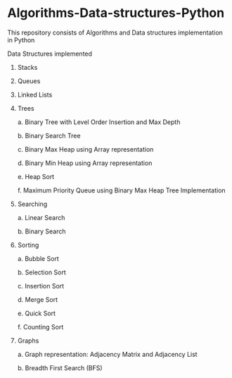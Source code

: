 # Algorithms-Data-structures-Python
This repository consists of Algorithms and Data structures implementation in Python

Data Structures implemented
1. Stacks
2. Queues
3. Linked Lists
4. Trees

   a. Binary Tree with Level Order Insertion and Max Depth

   b. Binary Search Tree 

   c. Binary Max Heap using Array representation

   d. Binary Min Heap using Array representation

   e. Heap Sort

   f. Maximum Priority Queue using Binary Max Heap Tree Implementation
5. Searching
   
   a. Linear Search

   b. Binary Search
6. Sorting

   a. Bubble Sort

   b. Selection Sort

   c. Insertion Sort

   d. Merge Sort

   e. Quick Sort

   f. Counting Sort
7. Graphs

   a. Graph representation: Adjacency Matrix and Adjacency List

   b. Breadth First Search (BFS)